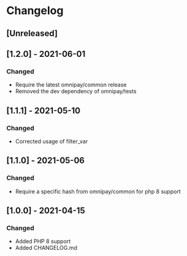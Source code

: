 # Changelog

## [Unreleased]

## [1.2.0] - 2021-06-01

### Changed
- Require the latest omnipay/common release
- Removed the dev dependency of omnipay/tests

## [1.1.1] - 2021-05-10

### Changed
- Corrected usage of filter_var

## [1.1.0] - 2021-05-06

### Changed
- Require a specific hash from omnipay/common for php 8 support

## [1.0.0] - 2021-04-15

### Changed
- Added PHP 8 support
- Added CHANGELOG.md
